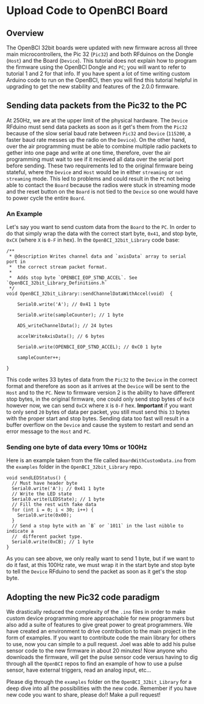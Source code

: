 # Upload Code to OpenBCI Board

## Overview
The OpenBCI 32bit boards were updated with new firmware across all three main microcontrollers, the Pic 32 (`Pic32`) and both RFduinos on the Dongle (`Host`) and the Board (`Device`). This tutorial does not explain how to program the firmware using the OpenBCI Dongle and `PC`; you will want to refer to tutorial 1 and 2 for that info. If you have spent a lot of time writing custom Arduino code to run on the OpenBCI, then you will find this tutorial helpful in upgrading to get the new stability and features of the 2.0.0 firmware.

## Sending data packets from the Pic32 to the PC
At 250Hz, we are at the upper limit of the physical hardware. The `Device` RFduino must send data packets as soon as it get's them from the `Pic32` because of the slow serial baud rate between `Pic32` and `Device` (`115200`, a faster baud rate messes up the radio on the `Device`). On the other hand, over the air programming must be able to combine multiple radio packets to gether into one page and write at one time, therefore, over the air programming must wait to see if it recieved all data over the serial port before sending. These two requirements led to the original firmware being stateful, where the `Device` and `Host` would be in either `streaming` or `not streaming` mode. This led to problems and could result in the `PC` not being able to contact the `Board` because the radios were stuck in streaming mode and the reset button on the `Board` is not tied to the `Device` so one would have to power cycle the entire `Board`.

### An Example
Let's say you want to send custom data from the `Board` to the `PC`. In order to do that simply wrap the data with the correct start byte, `0x41`, and stop byte, `0xCX` (where `X` is `0-F` in hex). In the `OpenBCI_32bit_Library` code base:
```
/**
 * @description Writes channel data and `axisData` array to serial port in
 *  the correct stream packet format.
 *
 *  Adds stop byte `OPENBCI_EOP_STND_ACCEL`. See `OpenBCI_32bit_Library_Definitions.h`
 */
void OpenBCI_32bit_Library::sendChannelDataWithAccel(void)  {

    Serial0.write('A'); // 0x41 1 byte

    Serial0.write(sampleCounter); // 1 byte

    ADS_writeChannelData(); // 24 bytes

    accelWriteAxisData(); // 6 bytes

    Serial0.write(OPENBCI_EOP_STND_ACCEL); // 0xC0 1 byte

    sampleCounter++;

}
```
This code writes 33 bytes of data from the `Pic32` to the `Device` in the correct format and therefore as soon as it arrives at the `Device` will be sent to the `Host` and to the `PC`. New to firmware version 2 is the ability to have different stop bytes, in the original firmware, one could only send stop bytes of `0xC0` however now, we can send `0xCX` where `X` is `0-F` hex. **Important** if you want to only send `20` bytes of data per packet, you still must send this `33` bytes with the proper start and stop bytes. Sending data too fast will result in a buffer overflow on the `Device` and cause the system to restart and send an error message to the `Host` and `PC`.

### Sending one byte of data every 10ms or 100Hz
Here is an example taken from the file called `BoardWithCustomData.ino` from the `examples` folder in the `OpenBCI_32bit_Library` repo.

```
void sendLEDStatus() {
  // Must have header byte
  Serial0.write('A'); // 0x41 1 byte
  // Write the LED state
  Serial0.write(LEDState); // 1 byte
  // Fill the rest with fake data
  for (int i = 0; i < 30; i++) {
    Serial0.write(0x00);
  }
  // Send a stop byte with an `B` or `1011` in the last nibble to indicate a
  //  different packet type.
  Serial0.write(0xCB); // 1 byte
}
```
As you can see above, we only really want to send 1 byte, but if we want to do it fast, at this 100Hz rate, we must wrap it in the start byte and stop byte to tell the `Device` RFduino to send the packet as soon as it get's the stop byte.

## Adopting the new Pic32 code paradigm
We drastically reduced the complexity of the `.ino` files in order to make custom device programming more approachable for new programmers but also add a suite of features to give great power to great programmers. We have created an environment to drive contribution to the main project in the form of examples. If you want to contribute code the main library for others to use, now you can simple to a pull request. Joel was able to add his pulse sensor code to the new firmware in about 20 minutes! Now anyone who downloads the firmware, will get the pulse sensor code versus having to dig through all the `OpenBCI` repos to find an example of how to use a pulse sensor, have external triggers, read an analog input, etc...

Please dig through the `examples` folder on the `OpenBCI_32bit_Library` for a deep dive into all the possibilities with the new code. Remember if you have new code you want to share, please do!! Make a pull request!
